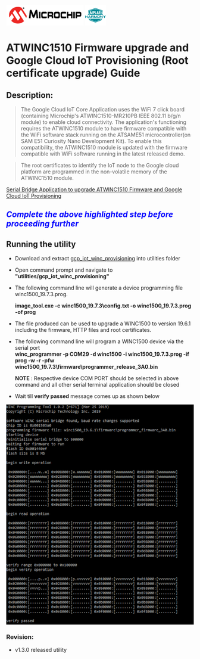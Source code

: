 
<img src = "images/microchip_logo.png">
<img src = "images/microchip_mplab_harmony_logo_small.png">

# ATWINC1510 Firmware upgrade and Google Cloud IoT Provisioning (Root certificate upgrade) Guide

## Description:

> The Google Cloud IoT Core Application uses the WiFi 7 click board (containing Microchip's  ATWINC1510-MR210PB IEEE 802.11 b/g/n module) to enable cloud connectivity. The application's functioning requires the ATWINC1510 module to have firmware compatible with the WiFi software stack running on the ATSAME51 microcontroller(on SAM E51 Curiosity Nano Development Kit). To enable this compatibility, the  ATWINC1510 module is updated with the firmware compatible with WiFi software running in the latest released demo.  

> The root certificates to identify the IoT node to the Google cloud platform are programmed in the non-volatile memory of the ATWINC1510 module.  

[Serial Bridge Application to upgrade ATWINC1510 Firmware and Google Cloud IoT Provisioning](./gcp_iot_provisioning_serial_bridge/readme.md)


## <span style="color:blue"> *Complete the above highlighted step before proceeding further* </span>

## Running the utility
- Download and extract [gcp_iot_winc_provisioning](https://github.com/MicrochipTech/MPLAB-Harmony-Reference-Apps/releases/latest/download/gcp_iot_winc_provisioning.zip
) into utilities folder
- Open command prompt and navigate to **"utilities/gcp_iot_winc_provisioning"**
- The following command line will generate a device programming file winc1500_19.7.3.prog.

  **image_tool.exe -c winc1500_19.7.3\config.txt -o winc1500_19.7.3.prog -of prog**  

- The file produced can be used to upgrade a WINC1500 to version 19.6.1 including the firmware, HTTP files and root
certificates.
- The following command line will program a WINC1500 device via the serial port   
    **winc_programmer -p COM29 -d winc1500 -i winc1500_19.7.3.prog -if prog -w -r -pfw winc1500_19.7.3\firmware\programmer_release_3A0.bin**

    **NOTE** : Respective device COM PORT should be selected in above command and all other serial terminal application should be closed
- Wait till **verify passed** message comes up as shown below  
<img src = "images/firmware_upg.png" align="middle">

### Revision:
- v1.3.0 released utility
